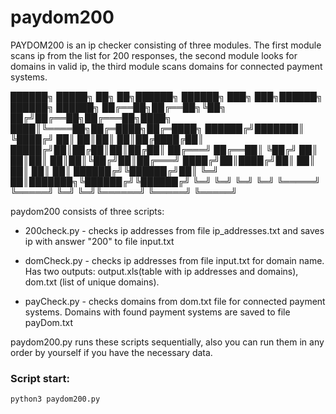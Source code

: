 # paydom200
PAYDOM200 is an ip checker consisting of three modules. The first module scans ip from the list for 200 responses, the second module looks for domains in valid ip, the third module scans domains for connected payment systems. 

██████╗  █████╗ ██╗   ██╗██████╗  ██████╗ ███╗   ███╗██████╗  ██████╗  ██████╗ 
██╔══██╗██╔══██╗╚██╗ ██╔╝██╔══██╗██╔═══██╗████╗ ████║╚════██╗██╔═████╗██╔═████╗
██████╔╝███████║ ╚████╔╝ ██║  ██║██║   ██║██╔████╔██║ █████╔╝██║██╔██║██║██╔██║
██╔═══╝ ██╔══██║  ╚██╔╝  ██║  ██║██║   ██║██║╚██╔╝██║██╔═══╝ ████╔╝██║████╔╝██║
██║     ██║  ██║   ██║   ██████╔╝╚██████╔╝██║ ╚═╝ ██║███████╗╚██████╔╝╚██████╔╝
╚═╝     ╚═╝  ╚═╝   ╚═╝   ╚═════╝  ╚═════╝ ╚═╝     ╚═╝╚══════╝ ╚═════╝  ╚═════╝

paydom200 consists of three scripts:

+ 200check.py - checks ip addresses from file ip_addresses.txt and saves ip with answer "200" to file input.txt

+ domCheck.py - checks ip addresses from file input.txt for domain name. Has two outputs: output.xls(table with ip addresses and domains), dom.txt (list of unique domains).

+ payCheck.py - checks domains from dom.txt file for connected payment systems. Domains with found payment systems are saved to file payDom.txt


paydom200.py runs these scripts sequentially, also you can run them in any order by yourself if you have the necessary data.

### Script start:
```python3 paydom200.py```
